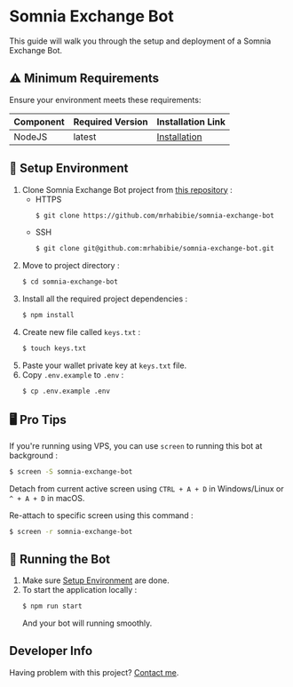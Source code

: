 # Somnia Exchange Bot

This guide will walk you through the setup and deployment of a Somnia Exchange Bot.

## ⚠️ Minimum Requirements

Ensure your environment meets these requirements:

| Component | Required Version | Installation Link                              |
| --------- | ---------------- | ---------------------------------------------- |
| NodeJS    | latest           | [Installation](https://nodejs.org/en/download) |

## 📝 Setup Environment

1. Clone Somnia Exchange Bot project from [this repository](https://github.com/mrhabibie/somnia-exchange-bot) :
   - HTTPS
     ```bash
     $ git clone https://github.com/mrhabibie/somnia-exchange-bot
     ```
   - SSH
     ```bash
     $ git clone git@github.com:mrhabibie/somnia-exchange-bot.git
     ```
2. Move to project directory :
   ```bash
   $ cd somnia-exchange-bot
   ```
3. Install all the required project dependencies :
   ```bash
   $ npm install
   ```
4. Create new file called `keys.txt` :
   ```bash
   $ touch keys.txt
   ```
5. Paste your wallet private key at `keys.txt` file.
6. Copy `.env.example` to `.env` :
   ```bash
   $ cp .env.example .env
   ```

## 🖥️ Pro Tips

If you're running using VPS, you can use `screen` to running this bot at background :

```bash
$ screen -S somnia-exchange-bot
```

Detach from current active screen using `CTRL + A + D` in Windows/Linux or `^ + A + D` in macOS.

Re-attach to specific screen using this command :

```bash
$ screen -r somnia-exchange-bot
```

## 🚀 Running the Bot

1. Make sure [Setup Environment](#-setup-environment) are done.
2. To start the application locally :
   ```bash
   $ npm run start
   ```
   And your bot will running smoothly.

## Developer Info

Having problem with this project?
[Contact me](https://t.me/mrhabibie).
